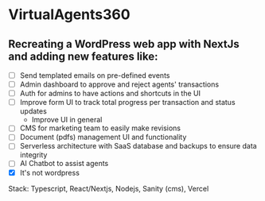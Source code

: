 # VirtualAgents360

## Recreating a WordPress web app with NextJs and adding new features like: 
- [ ] Send templated emails on pre-defined events
- [ ] Admin dashboard to approve and reject agents' transactions
- [ ] Auth for admins to have actions and shortcuts in the UI 
- [ ] Improve form UI to track total progress per transaction and status updates
  - Improve UI in general
- [ ] CMS for marketing team to easily make revisions
- [ ] Document (pdfs) management UI and functionality
- [ ] Serverless architecture with SaaS database and backups to ensure data integrity
- [ ] AI Chatbot to assist agents
- [x] It's not wordpress

Stack: Typescript, React/Nextjs, Nodejs, Sanity (cms), Vercel
